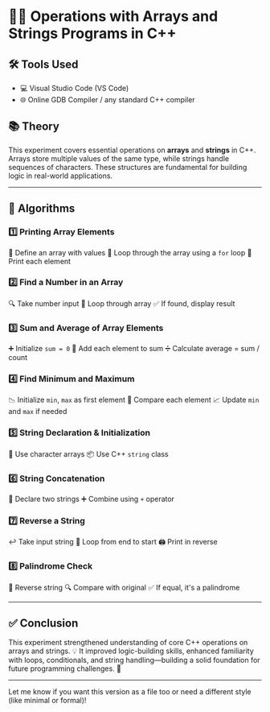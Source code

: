 

# 🔢🧵 Operations with Arrays and Strings Programs in C++

## 🛠️ Tools Used

* 💻 Visual Studio Code (VS Code)
* 🌐 Online GDB Compiler / any standard C++ compiler

## 📚 Theory

This experiment covers essential operations on **arrays** and **strings** in C++. Arrays store multiple values of the same type, while strings handle sequences of characters. These structures are fundamental for building logic in real-world applications.

---

## 📐 Algorithms

### 1️⃣ Printing Array Elements

🔸 Define an array with values
🔸 Loop through the array using a `for` loop
🔸 Print each element

### 2️⃣ Find a Number in an Array

🔍 Take number input
🔸 Loop through array
✅ If found, display result

### 3️⃣ Sum and Average of Array Elements

➕ Initialize `sum = 0` 
🔁 Add each element to sum 
➗ Calculate average = sum / count 

### 4️⃣ Find Minimum and Maximum

📉 Initialize `min`, `max` as first element 
🔁 Compare each element 
📈 Update `min` and `max` if needed 

### 5️⃣ String Declaration & Initialization

📝 Use character arrays 
📦 Use C++ `string` class 

### 6️⃣ String Concatenation

🔗 Declare two strings
➕ Combine using `+` operator

### 7️⃣ Reverse a String

↩️ Take input string
🔁 Loop from end to start
🖨️ Print in reverse

### 8️⃣ Palindrome Check

🔄 Reverse string
🔍 Compare with original
✅ If equal, it's a palindrome

---

## ✅ Conclusion

This experiment strengthened understanding of core C++ operations on arrays and strings. 💡 It improved logic-building skills, enhanced familiarity with loops, conditionals, and string handling—building a solid foundation for future programming challenges. 🚀

---

Let me know if you want this version as a file too or need a different style (like minimal or formal)!
